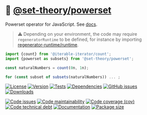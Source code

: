 :bowling: [@set-theory/powerset](https://set-theory.github.io/powerset)
==

Powerset operator for JavaScript.
See [docs](https://set-theory.github.io/powerset/index.html).

> :warning: Depending on your environment, the code may require
> `regeneratorRuntime` to be defined, for instance by importing
> [regenerator-runtime/runtime](https://www.npmjs.com/package/regenerator-runtime).

```js
import {count} from '@iterable-iterator/count';
import {powerset as subsets} from '@set-theory/powerset';

const naturalNumbers = count(0n, 1n);

for (const subset of subsets(naturalNumbers)) ... ;
```

[![License](https://img.shields.io/github/license/set-theory/powerset.svg)](https://raw.githubusercontent.com/set-theory/powerset/main/LICENSE)
[![Version](https://img.shields.io/npm/v/@set-theory/powerset.svg)](https://www.npmjs.org/package/@set-theory/powerset)
[![Tests](https://img.shields.io/github/workflow/status/set-theory/powerset/ci:test?event=push&label=tests)](https://github.com/set-theory/powerset/actions/workflows/ci:test.yml?query=branch:main)
[![Dependencies](https://img.shields.io/librariesio/github/set-theory/powerset.svg)](https://github.com/set-theory/powerset/network/dependencies)
[![GitHub issues](https://img.shields.io/github/issues/set-theory/powerset.svg)](https://github.com/set-theory/powerset/issues)
[![Downloads](https://img.shields.io/npm/dm/@set-theory/powerset.svg)](https://www.npmjs.org/package/@set-theory/powerset)

[![Code issues](https://img.shields.io/codeclimate/issues/set-theory/powerset.svg)](https://codeclimate.com/github/set-theory/powerset/issues)
[![Code maintainability](https://img.shields.io/codeclimate/maintainability/set-theory/powerset.svg)](https://codeclimate.com/github/set-theory/powerset/trends/churn)
[![Code coverage (cov)](https://img.shields.io/codecov/c/gh/set-theory/powerset/main.svg)](https://codecov.io/gh/set-theory/powerset)
[![Code technical debt](https://img.shields.io/codeclimate/tech-debt/set-theory/powerset.svg)](https://codeclimate.com/github/set-theory/powerset/trends/technical_debt)
[![Documentation](https://set-theory.github.io/powerset/badge.svg)](https://set-theory.github.io/powerset/source.html)
[![Package size](https://img.shields.io/bundlephobia/minzip/@set-theory/powerset)](https://bundlephobia.com/result?p=@set-theory/powerset)
